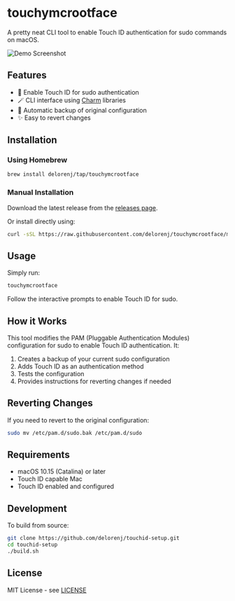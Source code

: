 # touchymcrootface

A pretty neat CLI tool to enable Touch ID authentication for sudo commands on macOS.

![Demo Screenshot](./demo.png)

## Features

- 🔐 Enable Touch ID for sudo authentication
- 🪄 CLI interface using [Charm](https://charm.sh) libraries
- 🔄 Automatic backup of original configuration
- ✨ Easy to revert changes

## Installation

### Using Homebrew

```bash
brew install delorenj/tap/touchymcrootface
```

### Manual Installation

Download the latest release from the [releases page](https://github.com/delorenj/touchymcrootface/releases).

Or install directly using:

```bash
curl -sSL https://raw.githubusercontent.com/delorenj/touchymcrootface/main/install.sh | bash
```

## Usage

Simply run:

```bash
touchymcrootface
```

Follow the interactive prompts to enable Touch ID for sudo.

## How it Works

This tool modifies the PAM (Pluggable Authentication Modules) configuration for sudo to enable Touch ID authentication. It:

1. Creates a backup of your current sudo configuration
2. Adds Touch ID as an authentication method
3. Tests the configuration
4. Provides instructions for reverting changes if needed

## Reverting Changes

If you need to revert to the original configuration:

```bash
sudo mv /etc/pam.d/sudo.bak /etc/pam.d/sudo
```

## Requirements

- macOS 10.15 (Catalina) or later
- Touch ID capable Mac
- Touch ID enabled and configured

## Development

To build from source:

```bash
git clone https://github.com/delorenj/touchid-setup.git
cd touchid-setup
./build.sh
```

## License

MIT License - see [LICENSE](LICENSE)
